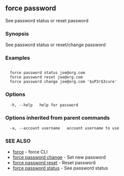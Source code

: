 ## force password

See password status or reset password

### Synopsis


See password status or reset/change password


### Examples

```

  force password status joe@org.com
  force password reset joe@org.com
  force password change joe@org.com '$uP3r$3cure'

```

### Options

```
  -h, --help   help for password
```

### Options inherited from parent commands

```
  -a, --account username   account username to use
```

### SEE ALSO

* [force](force.md)	 - force CLI
* [force password change](force_password_change.md)	 - Set new password
* [force password reset](force_password_reset.md)	 - Reset password
* [force password status](force_password_status.md)	 - See password status


